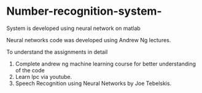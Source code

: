 # Number-recognition-system-
System is developed using neural network on matlab


Neural networks code was developed using Andrew Ng lectures. 

To understand the assignments in detail
1. Complete andrew ng machine learning course for better understanding of the code
2. Learn lpc via youtube.
3. Speech Recognition using Neural Networks by Joe Tebelskis.




